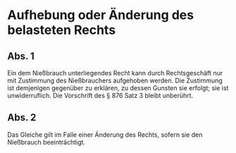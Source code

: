 # Aufhebung oder Änderung des belasteten Rechts



## Abs. 1

 Ein dem Nießbrauch unterliegendes Recht kann durch Rechtsgeschäft nur mit Zustimmung des Nießbrauchers aufgehoben werden. Die Zustimmung ist demjenigen gegenüber zu erklären, zu dessen Gunsten sie erfolgt; sie ist unwiderruflich. Die Vorschrift des § 876 Satz 3 bleibt unberührt.

## Abs. 2

 Das Gleiche gilt im Falle einer Änderung des Rechts, sofern sie den Nießbrauch beeinträchtigt. 

